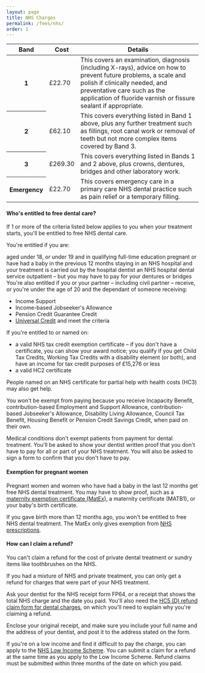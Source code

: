 ```yaml
---
layout: page
title: NHS Charges
permalink: /fees/nhs/
order: 1
---
```


<table class="table">
  <thead>
    <tr>
      <th scope="col">Band</th>
      <th scope="col">Cost</th>
      <th scope="col">Details</th>
    </tr>
  </thead>
  <tbody>
    <tr>
      <th scope="row">1</th>
      <td>£22.70</td>
      <td>This covers an examination, diagnosis (including X-rays), advice on how to prevent future problems, a scale and polish if clinically needed, and preventative care such as the application of fluoride varnish or fissure sealant if appropriate.</td>
    </tr>
    <tr>
      <th scope="row">2</th>
      <td>£62.10</td>
      <td>This covers everything listed in Band 1 above, plus any further treatment such as fillings, root canal work or removal of teeth but not more complex items covered by Band 3.</td>
    </tr>
    <tr>
      <th scope="row">3</th>
      <td>£269.30</td>
      <td>This covers everything listed in Bands 1 and 2 above, plus crowns, dentures, bridges and other laboratory work.</td>
    </tr>
    <tr>
      <th scope="row">Emergency</th>
      <td>£22.70</td>
      <td>This covers emergency care in a primary care NHS dental practice such as pain relief or a temporary filling.</td>
    </tr>
  </tbody>
</table>

<h4>Who's entitled to free dental care?</h4>

If 1 or more of the criteria listed below applies to you when your treatment starts, you'll be entitled to free NHS dental care.

You're entitled if you are:

aged under 18, or under 19 and in qualifying full-time education
pregnant or have had a baby in the previous 12 months
staying in an NHS hospital and your treatment is carried out by the hospital dentist
an NHS hospital dental service outpatient – but you may have to pay for your dentures or bridges
You're also entitled if you or your partner – including civil partner – receive, or you're under the age of 20 and the dependant of someone receiving:

* Income Support
* Income-based Jobseeker's Allowance
* Pension Credit Guarantee Credit
* <a href="https://www.nhs.uk/using-the-nhs/help-with-health-costs/help-with-health-costs-for-people-getting-universal-credit/" target="blank">Universal Credit</a> and meet the criteria

If you're entitled to or named on:

* a valid NHS tax credit exemption certificate – if you don't have a certificate, you can show your award notice; you qualify if you get Child Tax Credits, Working Tax Credits with a disability element (or both), and have an income for tax credit purposes of £15,276 or less
* a valid HC2 certificate

People named on an NHS certificate for partial help with health costs (HC3) may also get help.

You won't be exempt from paying because you receive Incapacity Benefit, contribution-based Employment and Support Allowance, contribution-based Jobseeker's Allowance, Disability Living Allowance, Council Tax Benefit, Housing Benefit or Pension Credit Savings Credit, when paid on their own.

Medical conditions don't exempt patients from payment for dental treatment. You'll be asked to show your dentist written proof that you don't have to pay for all or part of your NHS treatment. You will also be asked to sign a form to confirm that you don't have to pay.

<h4>Exemption for pregnant women</h4>
Pregnant women and women who have had a baby in the last 12 months get free NHS dental treatment. You may have to show proof, such as a <a href="https://www.nhsbsa.nhs.uk/exemption-certificates/medical-exemption-certificates" target="blank">maternity exemption certificate (MatEx)</a>, a maternity certificate (MATB1), or your baby's birth certificate.

If you gave birth more than 12 months ago, you won't be entitled to free NHS dental treatment. The MatEx only gives exemption from <a href="https://www.nhs.uk/using-the-nhs/help-with-health-costs/get-help-with-prescription-costs/" target="blank"> NHS prescriptions</a>.

<h4>How can I claim a refund?</h4>

You can't claim a refund for the cost of private dental treatment or sundry items like toothbrushes on the NHS.

If you had a mixture of NHS and private treatment, you can only get a refund for charges that were part of your NHS treatment.

Ask your dentist for the NHS receipt form FP64, or a receipt that shows the total NHS charge and the date you paid. You'll also need the <a href="https://assets.nhs.uk/prod/documents/HC5D_V10_online_10.2018.pdf" target="blank"> HC5 (D) refund claim form for dental charges</a>, on which you'll need to explain why you're claiming a refund.

Enclose your original receipt, and make sure you include your full name and the address of your dentist, and post it to the address stated on the form.

If you're on a low income and find it difficult to pay the charge, you can apply to the <a href="https://www.nhs.uk/using-the-nhs/help-with-health-costs/nhs-low-income-scheme-lis/" target="blank"> NHS Low Income Scheme</a>. You can submit a claim for a refund at the same time as you apply to the Low Income Scheme. Refund claims must be submitted within three months of the date on which you paid.
